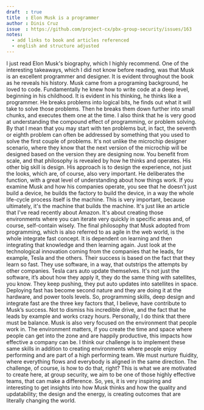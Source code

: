 ```yaml
---
draft  : true
title  : Elon Musk is a programmer
author : Dinis Cruz
issue  : https://github.com/project-cx/pbx-group-security/issues/163
notes:
  - add links to book and articles referenced
  - english and structure adjusted
---
```


I just read Elon Musk's biography, which I highly recommend. One of the interesting takeaways, which I did not know before reading, was that Musk is an excellent programmer and designer. It is evident throughout the book as he reveals his history. Musk came from a programing background, he loved to code. 
Fundamentally he knew how to write code at a deep level, beginning in his childhood. It is evident in his thinking, he thinks like a programmer. He breaks problems into logical bits, he finds out what it will take to solve those problems. Then he breaks them down further into small chunks, and executes them one at the time.
I also think that he is very good at understanding the compound effect of programming, or problem solving. By that I mean that you may start with ten problems but, in fact, the seventh or eighth problem can often be addressed by something that you used to solve the first couple of problems. It's not unlike the microchip designer scenario, where they know that the next version of the microchip will be designed based on the version they are designing now. You benefit from scale, and that philosophy is revealed by how he thinks and operates.
His other big skill is design. His approach is to design the experience, not just the looks, which are, of course, also very important. He deliberates the function, with a great level of understanding about how things work. If you examine Musk and how his companies operate, you see that he doesn’t just build a device, he builds the factory to build the device, in a way the whole life-cycle process itself is the machine. This is very important, because ultimately, it's the machine that builds the machine. 
It's just like an article that I've read recently about Amazon. It's about creating those environments where you can iterate very quickly in specific areas and, of course, self-contain wisely. 
The final philosophy that Musk adopted from programming, which is also referred to as agile in the web world, is the whole integrate fast concept. It is dependent on learning and then integrating that knowledge and then learning again. Just look at the technological innovation coming from the companies that he leads, for example, Tesla and the others. Their success is based on the fact that they learn so fast. They use software, in a way, that outstrips the attempts by other companies. 
Tesla cars auto update themselves. It's not just the software, it’s about how they apply it, they do the same thing with satellites, you know. They keep pushing, they put auto updates into satellites in space. Deploying fast has become second nature and they are doing it at the hardware, and power tools levels.
So, programming skills, deep design and integrate fast are the three key factors that, I believe, have contribute to Musk’s success. Not to dismiss his incredible drive, and the fact that he leads by example and works crazy hours. Personally, I do think that there must be balance. Musk is also very focused on the environment that people work in. The environment matters, if you create the time and space where people can get into the zone and are happily productive, this impacts how effective a company can be. 
I think our challenge is to implement these same skills in addition to creating environments where people enjoy performing and are part of a high performing team. We must nurture fluidity, where everything flows and everybody is aligned in the same direction. The challenge, of course, is how to do that, right? This is what we are motivated to create here, at group security, we aim to be one of those highly effective teams, that can make a difference.
So, yes, it is very inspiring and interesting to get insights into how Musk thinks and how the quality and updatability; the design and the energy, is creating outcomes that are literally changing the world. 

